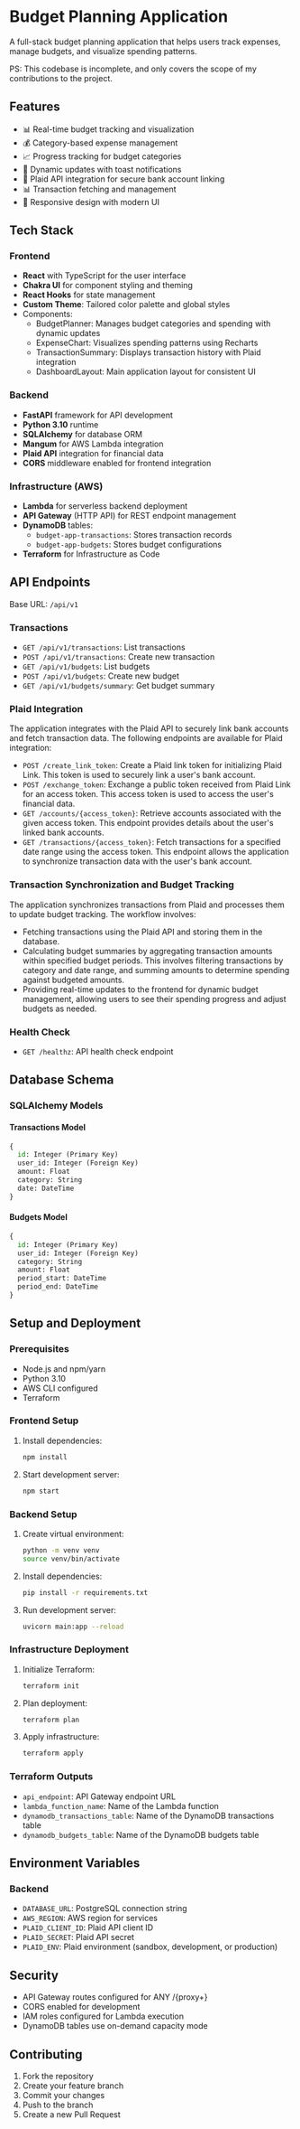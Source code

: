 # Budget Planning Application

A full-stack budget planning application that helps users track expenses, manage budgets, and visualize spending patterns.


PS: This codebase is incomplete, and only covers the scope of my contributions to the project.

## Features

- 📊 Real-time budget tracking and visualization
- 💰 Category-based expense management
- 📈 Progress tracking for budget categories
- 🔄 Dynamic updates with toast notifications
- 🔗 Plaid API integration for secure bank account linking
- 📊 Transaction fetching and management
- 📱 Responsive design with modern UI

## Tech Stack

### Frontend
- **React** with TypeScript for the user interface
- **Chakra UI** for component styling and theming
- **React Hooks** for state management
- **Custom Theme**: Tailored color palette and global styles
- Components:
  - BudgetPlanner: Manages budget categories and spending with dynamic updates
  - ExpenseChart: Visualizes spending patterns using Recharts
  - TransactionSummary: Displays transaction history with Plaid integration
  - DashboardLayout: Main application layout for consistent UI

### Backend
- **FastAPI** framework for API development
- **Python 3.10** runtime
- **SQLAlchemy** for database ORM
- **Mangum** for AWS Lambda integration
- **Plaid API** integration for financial data
- **CORS** middleware enabled for frontend integration

### Infrastructure (AWS)
- **Lambda** for serverless backend deployment
- **API Gateway** (HTTP API) for REST endpoint management
- **DynamoDB** tables:
  - `budget-app-transactions`: Stores transaction records
  - `budget-app-budgets`: Stores budget configurations
- **Terraform** for Infrastructure as Code

## API Endpoints

Base URL: `/api/v1`

### Transactions
- `GET /api/v1/transactions`: List transactions
- `POST /api/v1/transactions`: Create new transaction
- `GET /api/v1/budgets`: List budgets
- `POST /api/v1/budgets`: Create new budget
- `GET /api/v1/budgets/summary`: Get budget summary

### Plaid Integration
The application integrates with the Plaid API to securely link bank accounts and fetch transaction data. The following endpoints are available for Plaid integration:

- `POST /create_link_token`: Create a Plaid link token for initializing Plaid Link. This token is used to securely link a user's bank account.
- `POST /exchange_token`: Exchange a public token received from Plaid Link for an access token. This access token is used to access the user's financial data.
- `GET /accounts/{access_token}`: Retrieve accounts associated with the given access token. This endpoint provides details about the user's linked bank accounts.
- `GET /transactions/{access_token}`: Fetch transactions for a specified date range using the access token. This endpoint allows the application to synchronize transaction data with the user's bank account.

### Transaction Synchronization and Budget Tracking
The application synchronizes transactions from Plaid and processes them to update budget tracking. The workflow involves:
- Fetching transactions using the Plaid API and storing them in the database.
- Calculating budget summaries by aggregating transaction amounts within specified budget periods. This involves filtering transactions by category and date range, and summing amounts to determine spending against budgeted amounts.
- Providing real-time updates to the frontend for dynamic budget management, allowing users to see their spending progress and adjust budgets as needed.

### Health Check
- `GET /healthz`: API health check endpoint

## Database Schema

### SQLAlchemy Models

#### Transactions Model
```python
{
  id: Integer (Primary Key)
  user_id: Integer (Foreign Key)
  amount: Float
  category: String
  date: DateTime
}
```

#### Budgets Model
```python
{
  id: Integer (Primary Key)
  user_id: Integer (Foreign Key)
  category: String
  amount: Float
  period_start: DateTime
  period_end: DateTime
}
```

## Setup and Deployment

### Prerequisites
- Node.js and npm/yarn
- Python 3.10
- AWS CLI configured
- Terraform

### Frontend Setup
1. Install dependencies:
   ```bash
   npm install
   ```
2. Start development server:
   ```bash
   npm start
   ```

### Backend Setup
1. Create virtual environment:
   ```bash
   python -m venv venv
   source venv/bin/activate
   ```
2. Install dependencies:
   ```bash
   pip install -r requirements.txt
   ```
3. Run development server:
   ```bash
   uvicorn main:app --reload
   ```

### Infrastructure Deployment
1. Initialize Terraform:
   ```bash
   terraform init
   ```
2. Plan deployment:
   ```bash
   terraform plan
   ```
3. Apply infrastructure:
   ```bash
   terraform apply
   ```

### Terraform Outputs
- `api_endpoint`: API Gateway endpoint URL
- `lambda_function_name`: Name of the Lambda function
- `dynamodb_transactions_table`: Name of the DynamoDB transactions table
- `dynamodb_budgets_table`: Name of the DynamoDB budgets table

## Environment Variables

### Backend
- `DATABASE_URL`: PostgreSQL connection string
- `AWS_REGION`: AWS region for services
- `PLAID_CLIENT_ID`: Plaid API client ID
- `PLAID_SECRET`: Plaid API secret
- `PLAID_ENV`: Plaid environment (sandbox, development, or production)

## Security

- API Gateway routes configured for ANY /{proxy+}
- CORS enabled for development
- IAM roles configured for Lambda execution
- DynamoDB tables use on-demand capacity mode

## Contributing

1. Fork the repository
2. Create your feature branch
3. Commit your changes
4. Push to the branch
5. Create a new Pull Request



